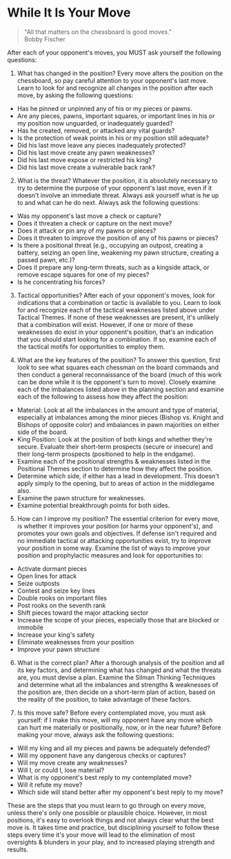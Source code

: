 # While It Is Your Move

> "All that matters on the chessboard is good moves."  
> Bobby Fischer

After each of your opponent's moves, you MUST ask yourself the following questions:

1. What has changed in the position? Every move alters the position on the chessboard, so pay careful attention to your opponent's last move. Learn to look for and recognize all changes in the position after each move, by asking the following questions:
 - Has he pinned or unpinned any of his or my pieces or pawns.
 - Are any pieces, pawns, important squares, or important lines in his or my position now unguarded, or inadequately guarded?
 - Has he created, removed, or attacked any vital guards?
 - Is the protection of weak points in his or my position still adequate?
 - Did his last move leave any pieces inadequately protected?
 - Did his last move create any pawn weaknesses?
 - Did his last move expose or restricted his king?
 - Did his last move create a vulnerable back rank?

2. What is the threat? Whatever the position, it is absolutely necessary to try to determine the purpose of your opponent's last move, even if it doesn't involve an immediate threat. Always ask yourself what is he up to and what can he do next. Always ask the following questions:
 - Was my opponent's last move a check or capture?
 - Does it threaten a check or capture on the next move?
 - Does it attack or pin any of my pawns or pieces?
 - Does it threaten to improve the position of any of his pawns or pieces?
 - Is there a positional threat (e.g., occupying an outpost, creating a battery, seizing an open line, weakening my pawn structure, creating a passed pawn, etc.)?
 - Does it prepare any long-term threats, such as a kingside attack, or remove escape squares for one of my pieces?
 - Is he concentrating his forces?

3. Tactical opportunities? After each of your opponent's moves, look for indications that a combination or tactic is available to you. Learn to look for and recognize each of the tactical weaknesses listed above under Tactical Themes. If none of these weaknesses are present, it's unlikely that a combination will exist. However, if one or more of these weaknesses do exist in your opponent's position, that's an indication that you should start looking for a combination. If so, examine each of the tactical motifs for opportunities to employ them.

4. What are the key features of the position? To answer this question, first look to see what squares each chessman on the board commands and then conduct a general reconnaissance of the board (much of this work can be done while it is the opponent's turn to move). Closely examine each of the imbalances listed above in the planning section and examine each of the following to assess how they affect the position:
 - Material: Look at all the imbalances in the amount and type of material, especially at imbalances among the minor pieces (Bishop vs. Knight and Bishops of opposite color) and imbalances in pawn majorities on either side of the board. 
 - King Position: Look at the position of both kings and whether they're secure. Evaluate their short-term prospects (secure or insecure) and their long-term prospects (positioned to help in the endgame).
 - Examine each of the positional strengths & weaknesses listed in the Positional Themes section to determine how they affect the position.
 - Determine which side, if either has a lead in development. This doesn't apply simply to the opening, but to areas of action in the middlegame also.
 - Examine the pawn structure for weaknesses.
 - Examine potential breakthrough points for both sides.

5. How can I improve my position? The essential criterion for every move, is whether it improves your position (or harms your opponent's), and promotes your own goals and objectives. If defense isn't required and no immediate tactical or attacking opportunities exist, try to improve your position in some way. Examine the list of ways to improve your position and prophylactic measures and look for opportunities to:
 - Activate dormant pieces
 - Open lines for attack
 - Seize outposts
 - Contest and seize key lines
 - Double rooks on important files
 - Post rooks on the seventh rank
 - Shift pieces toward the major attacking sector
 - Increase the scope of your pieces, especially those that are blocked or immobile
 - Increase your king's safety
 - Eliminate weaknesses from your position
 - Improve your pawn structure 

6. What is the correct plan? After a thorough analysis of the position and all its key factors, and determining what has changed and what the threats are, you must devise a plan. Examine the Silman Thinking Techniques and determine what all the imbalances and strengths & weaknesses of the position are, then decide on a short-term plan of action, based on the reality of the position, to take advantage of these factors.

7. Is this move safe? Before every contemplated move, you must ask yourself: if I make this move, will my opponent have any move which can hurt me materially or positionally, now, or in the near future? Before making your move, always ask the following questions:
 - Will my king and all my pieces and pawns be adequately defended?
 - Will my opponent have any dangerous checks or captures?
 - Will my move create any weaknesses?
 - Will I, or could I, lose material?
 - What is my opponent's best reply to my contemplated move?
 - Will it refute my move?
 - Which side will stand better after my opponent's best reply to my move?

These are the steps that you must learn to go through on every move, unless there's only one possible or plausible choice. However, in most positions, it's easy to overlook things and not always clear what the best move is. It takes time and practice, but disciplining yourself to follow these steps every time it's your move will lead to the elimination of most oversights & blunders in your play, and to increased playing strength and results.